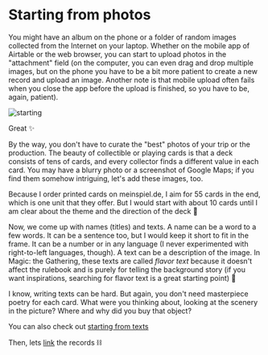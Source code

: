 Starting from photos
========

You might have an album on the phone or a folder of random images collected from the Internet on your laptop. Whether on the mobile app of Airtable or the web browser, you can start to upload photos in the "attachment" field (on the computer, you can even drag and drop multiple images, but on the phone you have to be a bit more patient to create a new record and upload an image. Another note is that mobile upload often fails when you close the app before the upload is finished, so you have to be, again, patient).

![starting](https://cdn.glitch.global/61984d65-52b6-418b-b420-2547b4acca3d/airtable-photos.png?v=1693756744806)

Great :sparkles:

By the way, you don't have to curate the "best" photos of your trip or the production. The beauty of collectible or playing cards is that a deck consists of tens of cards, and every collector finds a different value in each card. You may have a blurry photo or a screenshot of Google Maps; if you find them somehow intriguing, let's add these images, too.

Because I order printed cards on meinspiel.de, I aim for 55 cards in the end, which is one unit that they offer. But I would start with about 10 cards until I am clear about the theme and the direction of the deck :compass:

Now, we come up with names (titles) and texts. A name can be a word to a few words. It can be a sentence too, but I would keep it short to fit in the frame. It can be a number or in any language (I never experimented with right-to-left languages, though). A text can be a description of the image. In Magic: the Gathering, these texts are called *flavor text* because it doesn't affect the rulebook and is purely for telling the background story (if you want inspirations, searching for flavor text is a great starting point) :ice_cream:

I know, writing texts can be hard. But again, you don't need masterpiece poetry for each card. What were you thinking about, looking at the scenery in the picture? Where and why did you buy that object? 

You can also check out [starting from texts](#doc/texts)

Then, lets [link](#doc/links) the records :chains:
